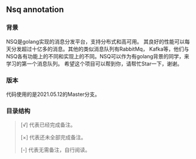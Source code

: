 ## Nsq annotation

### 背景
NSQ是golang实现的消息分发平台，支持分布式和高可用。
其良好的性能可以每天分发超过十亿多的消息。其他的类似消息队列有RabbitMq，
Kafka等，他们与NSQ各有功能上的不同和实现上的不同。NSQ可以作为有golang背景的同学，来学习的第一个消息队列。
希望这个项目可以帮到你，请帮忙Star一下，谢谢。

### 版本
代码使用的是2021.05.12的Master分支。

### 目录结构
>[√] 代表已经完成备注。
>
>[×] 代表还未全部完成备注。
>
>[-] 代表无需备注，自行阅读。

````
